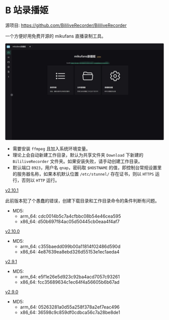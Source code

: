 # B 站录播姬

源项目: <https://github.com/BililiveRecorder/BililiveRecorder>

一个方便好用免费开源的 mikufans 直播录制工具。

![BililiveRecorder](./BililiveRecorder.png)

- 需要安装 `ffmpeg` 且加入系统环境变量。
- 理论上会自动新建工作目录，默认为共享文件夹 `Download` 下新建的 `BililiveRecorder` 文件夹。如果安装失败，请手动创建工作目录。
- 默认端口 `8923`，用户名 `qnap`，密码取 `$HOSTNAME` 的值，即控制台常规设置里的服务器名称，如果本机默认位置 `/etc/stunnel/` 存在证书，则以 `HTTPS` 运行，否则以 `HTTP` 运行。

[v2.10.1](https://github.com/Jay-Young/qpkg/releases/tag/v2.10.1_BililiveRecorder)

此前版本犯了个愚蠢的错误，创建下载目录和工作目录命令的条件判断有问题。

- MD5:
  - arm_64: cdc0014b5c7a4cfbbc08b54e46cea595
  - x86_64: d50b697f84ac05d50445cb0eaa4f4af7

[v2.10.0](https://github.com/Jay-Young/qpkg/releases/tag/v2.10.0_BililiveRecorder)

- MD5:
  - arm_64: c355baedd099b00a11814f02486d590d
  - x86_64: 4e87639ea8ebd326d55153e1ec1aeda4

[v2.9.1](https://github.com/Jay-Young/qpkg/releases/tag/v2.9.1_BililiveRecorder)

- MD5:
  - arm_64: e5f1e26e5d923c92ba4acd7057c93261
  - x86_64: fcc35689634c1ec64f4a56605b6b67ad

[v2.9.0](https://github.com/Jay-Young/qpkg/releases/tag/v2.9.0_BililiveRecorder)

- MD5:
  - arm_64: 05263281a0d55a258f378a2ef7eac496
  - x86_64: 36598c9c859df0cdbca56c7a28be8de1
